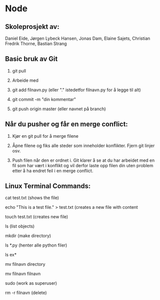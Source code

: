 # Node
## Skoleprosjekt av:
Daniel Eide, Jørgen Lybeck Hansen, Jonas Dam, Elaine Sajets, Christian Fredrik Thorne, Bastian Strang



## Basic bruk av Git

1. git pull 

2. Arbeide med

3. git add filnavn.py (eller "." istedetfor filnavn.py for å legge til alt)

4. git commit -m "din kommentar"

5. git push origin master (eller navnet på branch)


## Når du pusher og får en merge conflict:

1. Kjør en git pull for å merge filene

2. Åpne filene og fiks alle steder som inneholder konflikter. Fjern git linjer osv.

3. Push filen når den er ordnet i. Git klarer å se at du har arbeidet med en fil som har vært i konflikt og vil derfor laste opp filen din uten problem etter å ha endret feil i en merge conflict.


## Linux Terminal Commands:

cat test.txt (shows the file)

echo "This is a test file." > test.txt (creates a new file with content

touch test.txt (creates new file)

ls (list objects)

mkdir (make directory)

ls *.py (henter alle python filer)

ls ex*

mv filnavn directory 

mv filnavn filnavn

sudo (work as superuser)

rm -r filnavn  (delete)

